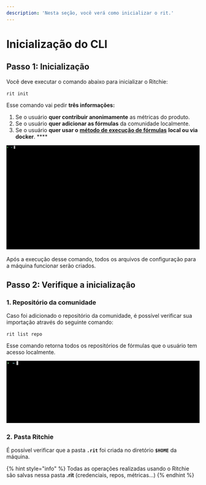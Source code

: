 ```yaml
---
description: 'Nesta seção, você verá como inicializar o rit.'
---
```


# Inicialização do CLI

## Passo 1: Inicialização

Você deve executar o comando abaixo para inicializar o Ritchie: 

```text
rit init
```

Esse comando vai pedir **três informações:**

1. Se o usuário **quer contribuir anonimamente** as métricas do produto.
2. Se o usuário **quer adicionar as fórmulas** da comunidade localmente.
3. Se o usuário **quer usar o** [**método de execução de fórmulas**](../tutorials/formulas/como-executar-formulas/) **local ou via docker**. ****

![Comando rit init](../.gitbook/assets/rit-init%20%283%29.gif)

Após a execução desse comando, todos os arquivos de configuração para a máquina funcionar serão criados.

## Passo 2: Verifique a inicialização

### 1. Repositório da comunidade

Caso foi adicionado o repositório da comunidade, é possível verificar sua importação através do seguinte comando:

```text
rit list repo
```

Esse comando retorna todos os repositórios de fórmulas que o usuário tem acesso localmente.

![rit list repo command](../.gitbook/assets/large-gif-1448x466-.gif)

### 2. Pasta Ritchie

É possível verificar que a pasta **`.rit`** foi criada no diretório **`$HOME`**  da máquina.

{% hint style="info" %}
Todas as operações realizadas usando o Ritchie são salvas nessa pasta  **.rit**  \(credenciais, repos, métricas...\)
{% endhint %}

